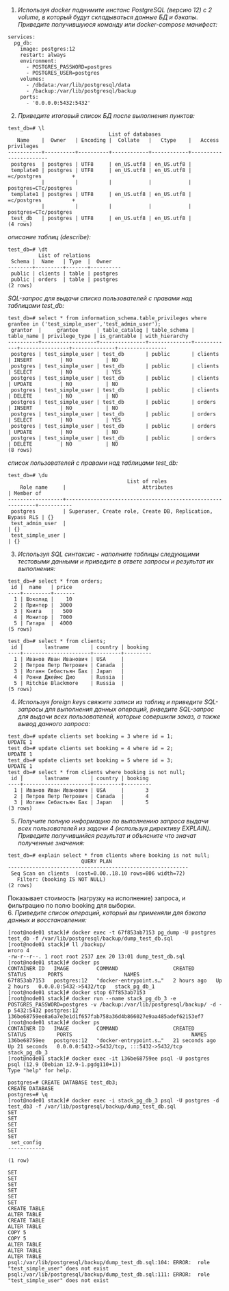 1. _Используя docker поднимите инстанс PostgreSQL (версию 12) c 2 volume, в который будут складываться 
данные БД и бэкапы. Приведите получившуюся команду или docker-compose манифест:_  
```commandline
services:
  pg_db:
    image: postgres:12
    restart: always
    environment:
      - POSTGRES_PASSWORD=postgres
      - POSTGRES_USER=postgres
    volumes:
      - /dbdata:/var/lib/postgresql/data
      - /backup:/var/lib/postgresql/backup
    ports:
      - '0.0.0.0:5432:5432'
```
2. _Приведите итоговый список БД после выполнения пунктов:_  
```commandline
test_db=# \l
                                 List of databases
   Name    |  Owner   | Encoding |  Collate   |   Ctype    |   Access privileges   
-----------+----------+----------+------------+------------+-----------------------
 postgres  | postgres | UTF8     | en_US.utf8 | en_US.utf8 | 
 template0 | postgres | UTF8     | en_US.utf8 | en_US.utf8 | =c/postgres          +
           |          |          |            |            | postgres=CTc/postgres
 template1 | postgres | UTF8     | en_US.utf8 | en_US.utf8 | =c/postgres          +
           |          |          |            |            | postgres=CTc/postgres
 test_db   | postgres | UTF8     | en_US.utf8 | en_US.utf8 | 
(4 rows)
```
_описание таблиц (describe):_  
```commandline
test_db=# \dt
          List of relations
 Schema |  Name   | Type  |  Owner   
--------+---------+-------+----------
 public | clients | table | postgres
 public | orders  | table | postgres
(2 rows)
```
_SQL-запрос для выдачи списка пользователей с правами над таблицами test_db:_  
```commandline
test_db=# select * from information_schema.table_privileges where grantee in ('test_simple_user','test_admin_user');
 grantor  |     grantee      | table_catalog | table_schema | table_name | privilege_type | is_grantable | with_hierarchy 
----------+------------------+---------------+--------------+------------+----------------+--------------+----------------
 postgres | test_simple_user | test_db       | public       | clients    | INSERT         | NO           | NO
 postgres | test_simple_user | test_db       | public       | clients    | SELECT         | NO           | YES
 postgres | test_simple_user | test_db       | public       | clients    | UPDATE         | NO           | NO
 postgres | test_simple_user | test_db       | public       | clients    | DELETE         | NO           | NO
 postgres | test_simple_user | test_db       | public       | orders     | INSERT         | NO           | NO
 postgres | test_simple_user | test_db       | public       | orders     | SELECT         | NO           | YES
 postgres | test_simple_user | test_db       | public       | orders     | UPDATE         | NO           | NO
 postgres | test_simple_user | test_db       | public       | orders     | DELETE         | NO           | NO
(8 rows)
```
_список пользователей с правами над таблицами test_db:_  
```commandline
test_db=# \du
                                       List of roles
    Role name     |                         Attributes                         | Member of 
------------------+------------------------------------------------------------+-----------
 postgres         | Superuser, Create role, Create DB, Replication, Bypass RLS | {}
 test_admin_user  |                                                            | {}
 test_simple_user |                                                            | {}
```
3. _Используя SQL синтаксис - наполните таблицы следующими тестовыми данными и приведите в ответе
запросы и результат их выполнения:_  
```commandline
test_db=# select * from orders;
 id |  name   | price 
----+---------+-------
  1 | Шоколад |    10
  2 | Принтер |  3000
  3 | Книга   |   500
  4 | Монитор |  7000
  5 | Гитара  |  4000
(5 rows)

test_db=# select * from clients;
 id |       lastname       | country | booking 
----+----------------------+---------+---------
  1 | Иванов Иван Иванович | USA     |        
  2 | Петров Петр Петрович | Canada  |        
  3 | Иоганн Себастьян Бах | Japan   |        
  4 | Ронни Джеймс Дио     | Russia  |        
  5 | Ritchie Blackmore    | Russia  |        
(5 rows)
```
4. _Используя foreign keys свяжите записи из таблиц и приведите SQL-запросы для выполнения данных операций, 
риведите SQL-запрос для выдачи всех пользователей, которые совершили заказ, а также вывод данного запроса:_  
```commandline
test_db=# update clients set booking = 3 where id = 1;
UPDATE 1
test_db=# update clients set booking = 4 where id = 2;
UPDATE 1
test_db=# update clients set booking = 5 where id = 3;
UPDATE 1
test_db=# select * from clients where booking is not null;
 id |       lastname       | country | booking 
----+----------------------+---------+---------
  1 | Иванов Иван Иванович | USA     |       3
  2 | Петров Петр Петрович | Canada  |       4
  3 | Иоганн Себастьян Бах | Japan   |       5
(3 rows)
```
5. _Получите полную информацию по выполнению запроса выдачи всех пользователей из задачи 4 
(используя директиву EXPLAIN). Приведите получившийся результат и объясните что значат полученные значения:_  
```commandline
test_db=# explain select * from clients where booking is not null;
                        QUERY PLAN                         
-----------------------------------------------------------
 Seq Scan on clients  (cost=0.00..18.10 rows=806 width=72)
   Filter: (booking IS NOT NULL)
(2 rows)
```
Показывает стоимость (нагрузку на исполнение) запроса, и фильтрацию по полю booking для выборки.  
6. _Приведите список операций, который вы применяли для бэкапа данных и восстановления:_  
```commandline
[root@node01 stack]# docker exec -t 67f853ab7153 pg_dump -U postgres test_db -f /var/lib/postgresql/backup/dump_test_db.sql
[root@node01 stack]# ll /backup/
итого 4
-rw-r--r--. 1 root root 2537 дек 20 13:01 dump_test_db.sql
[root@node01 stack]# docker ps
CONTAINER ID   IMAGE         COMMAND                  CREATED       STATUS       PORTS                    NAMES
67f853ab7153   postgres:12   "docker-entrypoint.s…"   2 hours ago   Up 2 hours   0.0.0.0:5432->5432/tcp   stack_pg_db_1
[root@node01 stack]# docker stop 67f853ab7153
[root@node01 stack]# docker run --name stack_pg_db_3 -e POSTGRES_PASSWORD=postgres -v /backup:/var/lib/postgresql/backup/ -d -p 5432:5432 postgres:12
136be68759ee8a6a7e3e1d1f657fab758a36d4b866027e9aa485adef62153ef7
[root@node01 stack]# docker ps
CONTAINER ID   IMAGE         COMMAND                  CREATED          STATUS          PORTS                                       NAMES
136be68759ee   postgres:12   "docker-entrypoint.s…"   21 seconds ago   Up 21 seconds   0.0.0.0:5432->5432/tcp, :::5432->5432/tcp   stack_pg_db_3
[root@node01 stack]# docker exec -it 136be68759ee psql -U postgres
psql (12.9 (Debian 12.9-1.pgdg110+1))
Type "help" for help.

postgres=# CREATE DATABASE test_db3;
CREATE DATABASE
postgres=# \q
[root@node01 stack]# docker exec -i stack_pg_db_3 psql -U postgres -d test_db3 -f /var/lib/postgresql/backup/dump_test_db.sql
SET
SET
SET
SET
SET
 set_config 
------------
 
(1 row)

SET
SET
SET
SET
SET
SET
CREATE TABLE
ALTER TABLE
CREATE TABLE
ALTER TABLE
COPY 5
COPY 5
ALTER TABLE
ALTER TABLE
ALTER TABLE
psql:/var/lib/postgresql/backup/dump_test_db.sql:104: ERROR:  role "test_simple_user" does not exist
psql:/var/lib/postgresql/backup/dump_test_db.sql:111: ERROR:  role "test_simple_user" does not exist
```
